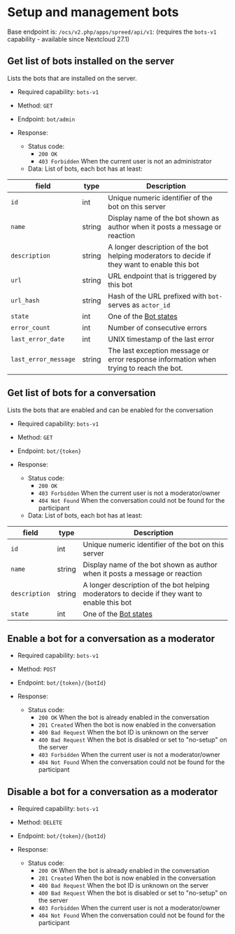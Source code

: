 # Setup and management bots

Base endpoint is: `/ocs/v2.php/apps/spreed/api/v1`: (requires the `bots-v1` capability - available since Nextcloud 27.1)

## Get list of bots installed on the server

Lists the bots that are installed on the server.

* Required capability: `bots-v1`
* Method: `GET`
* Endpoint: `bot/admin`

* Response:
    - Status code:
        + `200 OK`
        + `403 Forbidden` When the current user is not an administrator
    - Data:
      List of bots, each bot has at least:

| field                | type   | Description                                                                                  |
|----------------------|--------|----------------------------------------------------------------------------------------------|
| `id`                 | int    | Unique numeric identifier of the bot on this server                                          |
| `name`               | string | Display name of the bot shown as author when it posts a message or reaction                  |
| `description`        | string | A longer description of the bot helping moderators to decide if they want to enable this bot |
| `url`                | string | URL endpoint that is triggered by this bot                                                   |
| `url_hash`           | string | Hash of the URL prefixed with `bot-` serves as `actor_id`                                    |
| `state`              | int    | One of the [Bot states](constants.md#bot-states)                                             |
| `error_count`        | int    | Number of consecutive errors                                                                 |
| `last_error_date`    | int    | UNIX timestamp of the last error                                                             |
| `last_error_message` | string | The last exception message or error response information when trying to reach the bot.       |

## Get list of bots for a conversation

Lists the bots that are enabled and can be enabled for the conversation

* Required capability: `bots-v1`
* Method: `GET`
* Endpoint: `bot/{token}`

* Response:
    - Status code:
        + `200 OK`
        + `403 Forbidden` When the current user is not a moderator/owner
        + `404 Not Found` When the conversation could not be found for the participant
    - Data:
      List of bots, each bot has at least:

| field                 | type   | Description                                                                                  |
|-----------------------|--------|----------------------------------------------------------------------------------------------|
| `id`                  | int    | Unique numeric identifier of the bot on this server                                          |
| `name`                | string | Display name of the bot shown as author when it posts a message or reaction                  |
| `description`         | string | A longer description of the bot helping moderators to decide if they want to enable this bot |
| `state`               | int    | One of the [Bot states](constants.md#bot-states)                                             |

## Enable a bot for a conversation as a moderator

* Required capability: `bots-v1`
* Method: `POST`
* Endpoint: `bot/{token}/{botId}`

* Response:
    - Status code:
        + `200 OK` When the bot is already enabled in the conversation
        + `201 Created` When the bot is now enabled in the conversation
        + `400 Bad Request` When the bot ID is unknown on the server
        + `400 Bad Request` When the bot is disabled or set to "no-setup" on the server
        + `403 Forbidden` When the current user is not a moderator/owner
        + `404 Not Found` When the conversation could not be found for the participant

## Disable a bot for a conversation as a moderator

* Required capability: `bots-v1`
* Method: `DELETE`
* Endpoint: `bot/{token}/{botId}`

* Response:
    - Status code:
        + `200 OK` When the bot is already enabled in the conversation
        + `201 Created` When the bot is now enabled in the conversation
        + `400 Bad Request` When the bot ID is unknown on the server
        + `400 Bad Request` When the bot is disabled or set to "no-setup" on the server
        + `403 Forbidden` When the current user is not a moderator/owner
        + `404 Not Found` When the conversation could not be found for the participant
